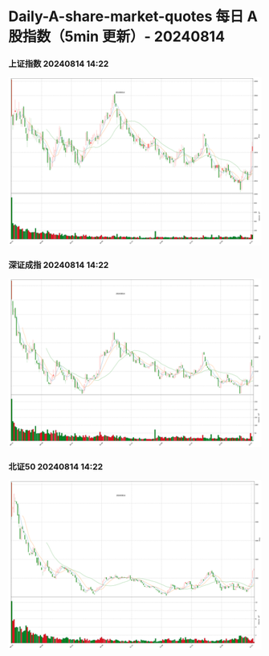 
# Daily-A-share-market-quotes 每日 A 股指数（5min 更新）- 20240814

### 上证指数 20240814 14:22
![](./fig/2024/8/20240814-sh000001.png)

### 深证成指 20240814 14:22
![](./fig/2024/8/20240814-sz399001.png)

### 北证50 20240814 14:22
![](./fig/2024/8/20240814-bj899050.png)
